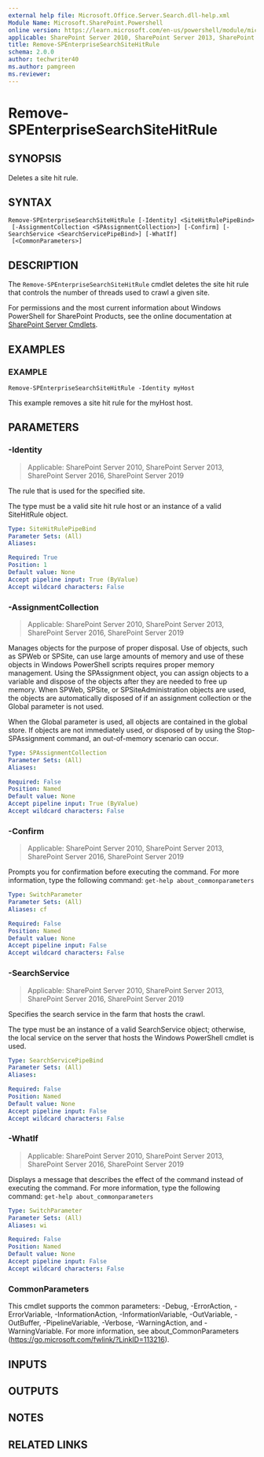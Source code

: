```yaml
---
external help file: Microsoft.Office.Server.Search.dll-help.xml
Module Name: Microsoft.SharePoint.Powershell
online version: https://learn.microsoft.com/en-us/powershell/module/microsoft.sharepoint.powershell/remove-spenterprisesearchsitehitrule
applicable: SharePoint Server 2010, SharePoint Server 2013, SharePoint Server 2016, SharePoint Server 2019
title: Remove-SPEnterpriseSearchSiteHitRule
schema: 2.0.0
author: techwriter40
ms.author: pamgreen
ms.reviewer:
---
```


# Remove-SPEnterpriseSearchSiteHitRule

## SYNOPSIS
Deletes a site hit rule.

## SYNTAX

```
Remove-SPEnterpriseSearchSiteHitRule [-Identity] <SiteHitRulePipeBind>
 [-AssignmentCollection <SPAssignmentCollection>] [-Confirm] [-SearchService <SearchServicePipeBind>] [-WhatIf]
 [<CommonParameters>]
```

## DESCRIPTION
The `Remove-SPEnterpriseSearchSiteHitRule` cmdlet deletes the site hit rule that controls the number of threads used to crawl a given site.

For permissions and the most current information about Windows PowerShell for SharePoint Products, see the online documentation at [SharePoint Server Cmdlets](https://learn.microsoft.com/powershell/sharepoint/sharepoint-server/sharepoint-server-cmdlets).

## EXAMPLES

### EXAMPLE
```
Remove-SPEnterpriseSearchSiteHitRule -Identity myHost
```

This example removes a site hit rule for the myHost host.

## PARAMETERS

### -Identity

> Applicable: SharePoint Server 2010, SharePoint Server 2013, SharePoint Server 2016, SharePoint Server 2019

The rule that is used for the specified site.

The type must be a valid site hit rule host or an instance of a valid SiteHitRule object.

```yaml
Type: SiteHitRulePipeBind
Parameter Sets: (All)
Aliases:

Required: True
Position: 1
Default value: None
Accept pipeline input: True (ByValue)
Accept wildcard characters: False
```

### -AssignmentCollection

> Applicable: SharePoint Server 2010, SharePoint Server 2013, SharePoint Server 2016, SharePoint Server 2019

Manages objects for the purpose of proper disposal. Use of objects, such as SPWeb or SPSite, can use large amounts of memory and use of these objects in Windows PowerShell scripts requires proper memory management. Using the SPAssignment object, you can assign objects to a variable and dispose of the objects after they are needed to free up memory. When SPWeb, SPSite, or SPSiteAdministration objects are used, the objects are automatically disposed of if an assignment collection or the Global parameter is not used.

When the Global parameter is used, all objects are contained in the global store. If objects are not immediately used, or disposed of by using the Stop-SPAssignment command, an out-of-memory scenario can occur.

```yaml
Type: SPAssignmentCollection
Parameter Sets: (All)
Aliases:

Required: False
Position: Named
Default value: None
Accept pipeline input: True (ByValue)
Accept wildcard characters: False
```

### -Confirm

> Applicable: SharePoint Server 2010, SharePoint Server 2013, SharePoint Server 2016, SharePoint Server 2019

Prompts you for confirmation before executing the command.
For more information, type the following command: `get-help about_commonparameters`

```yaml
Type: SwitchParameter
Parameter Sets: (All)
Aliases: cf

Required: False
Position: Named
Default value: None
Accept pipeline input: False
Accept wildcard characters: False
```

### -SearchService

> Applicable: SharePoint Server 2010, SharePoint Server 2013, SharePoint Server 2016, SharePoint Server 2019

Specifies the search service in the farm that hosts the crawl.

The type must be an instance of a valid SearchService object; otherwise, the local service on the server that hosts the Windows PowerShell cmdlet is used.

```yaml
Type: SearchServicePipeBind
Parameter Sets: (All)
Aliases:

Required: False
Position: Named
Default value: None
Accept pipeline input: False
Accept wildcard characters: False
```

### -WhatIf

> Applicable: SharePoint Server 2010, SharePoint Server 2013, SharePoint Server 2016, SharePoint Server 2019

Displays a message that describes the effect of the command instead of executing the command.
For more information, type the following command: `get-help about_commonparameters`

```yaml
Type: SwitchParameter
Parameter Sets: (All)
Aliases: wi

Required: False
Position: Named
Default value: None
Accept pipeline input: False
Accept wildcard characters: False
```

### CommonParameters
This cmdlet supports the common parameters: -Debug, -ErrorAction, -ErrorVariable, -InformationAction, -InformationVariable, -OutVariable, -OutBuffer, -PipelineVariable, -Verbose, -WarningAction, and -WarningVariable. For more information, see about_CommonParameters (https://go.microsoft.com/fwlink/?LinkID=113216).

## INPUTS

## OUTPUTS

## NOTES

## RELATED LINKS
